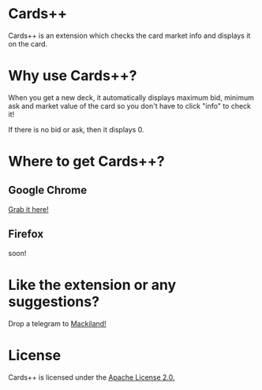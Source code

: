 # Cards++


Cards++ is an extension which checks the card market info and displays it on the card.

# Why use Cards++?

 When you get a new deck, it automatically displays maximum bid, minimum ask and market value of the card so you don't have to click "info" to check it!
 
 If there is no bid or ask, then it displays 0.
 
 # Where to get Cards++?
 
 ## Google Chrome
 
 [Grab it here!](https://chrome.google.com/webstore/detail/cards%20%20/dkjdnhehpfcdbnhmchabnlomoeooikha?hl=en&authuser=0)

## Firefox

soon!

# Like the extension or any suggestions?

Drop a telegram to [Mackiland!](https://nationstates.net/nation=mackiland)

# License

Cards++ is licensed under the [Apache License 2.0.](http://www.apache.org/licenses/LICENSE-2.0)
